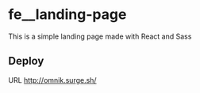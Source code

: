 # fe__landing-page
This is a simple landing page made with React and Sass

## Deploy
URL http://omnik.surge.sh/
